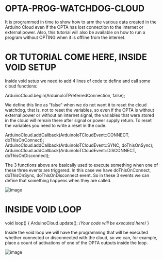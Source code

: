 # OPTA-PROG-WATCHDOG-CLOUD
It is programmed in time to show how to arm the various data created in the Arduino Cloud even if the OPTA has lost connection to the internet or external power. Also, this tutorial will also be available on how to run a program without OPTING when it is offline from the internet.

# OR TUTORIAL COME HERE, INSIDE VOID SETUP

Inside void setup we need to add 4 lines of code to define and call some cloud functions:

ArduinoCloud.begin(ArduinoIoTPreferredConnection, false);

We define this line as "false" when we do not want it to reset the cloud watchdog, that is, not to reset the variables, so even if the OPTA is without external power or without an internet signal, the variables that were stored in the cloud will remain there after signal or power supply return.
To reset the variables you need to write a reset in the code.


ArduinoCloud.addCallback(ArduinoIoTCloudEvent::CONNECT, doThisOnConnect);
ArduinoCloud.addCallback(ArduinoIoTCloudEvent::SYNC, doThisOnSync);
ArduinoCloud.addCallback(ArduinoIoTCloudEvent::DISCONNECT, doThisOnDisconnect);

The 3 functions above are basically used to execute something when one of these three events are triggered.
In this case we have doThisOnConnect, doThisOnSync, doThisOnDisconnect event. So in these 3 events we can define that something happens when they are called.

![image](https://github.com/Engenharia-Finder/OPTA-PROG-WATCHDOG-CLOUD/assets/133161771/d5fd6988-ebd4-4a3f-b328-a68cc3d171ef)

# INSIDE VOID LOOP

void loop() {
  ArduinoCloud.update();
  /*Your code will be executed here*/
}

Inside the void loop we will have the programming that will be executed whether connected or disconnected with the cloud, so we can, for example, place a count of activations of one of the OPTA outputs inside the loop.

![image](https://github.com/Engenharia-Finder/OPTA-PROG-WATCHDOG-CLOUD/assets/133161771/7d4b8738-d303-481e-bf8c-7d2530fd98b7)
